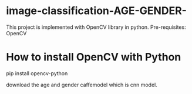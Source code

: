 # image-classification-AGE-GENDER-
This project is implemented with OpenCV library in python.
Pre-requisites:
OpenCV

# How to install OpenCV with Python
pip install opencv-python

download the age and gender caffemodel which is cnn model.
